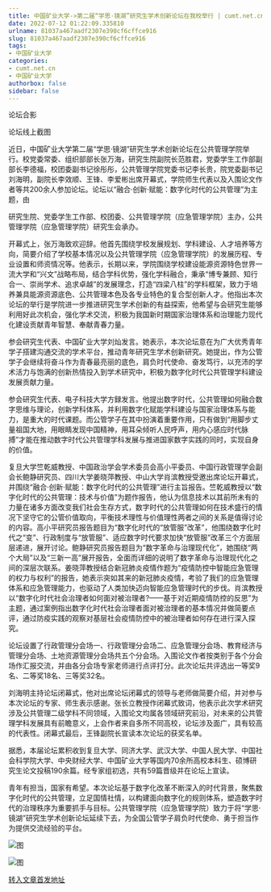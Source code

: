 ```yaml
---
title: 中国矿业大学->第二届“学思·镜湖”研究生学术创新论坛在我校举行 | cumt.net.cn
date: 2022-07-12 01:22:09.335810
urlname: 81037a467aadf2307e390cf6cffce916
slug: 81037a467aadf2307e390cf6cffce916
tags: 
- 中国矿业大学
categories:
- cumt.net.cn
- 中国矿业大学
authorbox: false
sidebar: false
---
```

论坛合影

论坛线上截图

近日，中国矿业大学第二届“学思·镜湖”研究生学术创新论坛在公共管理学院举行。校党委常委、组织部部长张万海，研究生院副院长范胜君，党委学生工作部副部长李德福，校团委副书记徐彤彤，公共管理学院党委书记李长贵，院党委副书记刘海明，副院长李效顺、王锋、李爱彬出席开幕式，学院师生代表以及入围论文作者等共200余人参加论坛。论坛以“融合·创新·赋能：数字化时代的公共管理”为主题，由
<!--more-->
研究生院、党委学生工作部、校团委、公共管理学院（应急管理学院）主办，公共管理学院（应急管理学院）研究生会承办。

开幕式上，张万海致欢迎辞。他首先围绕学校发展规划、学科建设、人才培养等方向，简要介绍了学校基本情况以及公共管理学院（应急管理学院）的发展历程、专业设置和师资情况等。他表示，长期以来，学院围绕学校建设能源资源特色世界一流大学和“兴文”战略布局，结合学科优势，强化学科融合，秉承“博专兼顾、知行合一、崇尚学术、追求卓越”的发展理念，打造“四梁八柱”的学科框架，致力于培养兼具能源资源底色、公共管理本色及各专业特色的复合型创新人才。他指出本次论坛的举行是学院进一步推进研究生学术创新的有益探索，他希望与会研究生能够利用好此次机会，强化学术交流，积极为我国新时期国家治理体系和治理能力现代化建设贡献青年智慧、奉献青春力量。

参会研究生代表、中国矿业大学刘灿发言。她表示，本次论坛意在为广大优秀青年学子搭建沟通交流的学术平台，推动青年研究生学术创新研究。她提出，作为公管学子会继续将奋斗作为青春最亮丽的底色，肩负时代使命、奋发笃行，以充沛的学术活力与饱满的创新热情投入到学术研究中，积极为数字化时代公共管理学科建设发展贡献力量。

参会研究生代表、电子科技大学方録发言。他提出数字时代，公共管理如何融合数字思维与理论，创新学科体系，并利用数字化赋能学科建设与国家治理体系与能力，是重大的时代课题。而公管学子在其中扮演着重要作用，只有做到“用脚步丈量祖国大地，用眼睛发现中国精神，用耳朵倾听人民呼声，用内心感应时代脉搏”才能在推动数字时代公共管理学科发展与推进国家数字实践的同时，实现自身的价值。

复旦大学竺乾威教授、中国政治学会学术委员会高小平委员、中国行政管理学会副会长鲍静研究员、四川大学姜晓萍教授、中山大学肖滨教授受邀出席论坛开幕式，并围绕“融合·创新·赋能：数字化时代的公共管理”进行主旨报告。竺乾威教授以“数字化时代的公共管理：技术与价值”为题作报告，他认为信息技术以其前所未有的力量在诸多方面改变我们社会生存方式，数字时代的公共管理如何在技术盛行的情况下坚守它的公管价值取向，平衡技术理性与价值理性两者之间的关系是值得讨论的内容。高小平研究员报告题目为“数字化时代的“放管服”改革”，他围绕数字化时代之“变”、行政制度与“放管服”、适应数字时代要求加快“放管服”改革三个方面层层递进，展开讨论。鲍静研究员报告题目为“数字革命与治理现代化”，她围绕“两个大局”以及“三新一高”展开报告，全面而详细的说明了数字革命与治理现代化之间的深层次联系。姜晓萍教授结合新冠肺炎疫情作题为“疫情防控中智能应急管理的权力与权利”的报告，她表示突如其来的新冠肺炎疫情，考验了我们的应急管理体系和应急管理能力，也驱动了人类加快迈向智能应急管理时代的步伐。肖滨教授以“数字化时代社会治理者如何面对被治理者?——基于对近期疫情防控的反思”为主题，通过案例指出数字化时代社会治理者面对被治理者的基本情况并做简要点评，通过防疫实践的观察对基层社会疫情防控中的被治理者如何存在进行深入探究。

论坛设置了行政管理分会场一、行政管理分会场二、应急管理分会场、教育经济与管理分会场、土地资源管理分会场共五个分会场。入围论文作者按类别于各个分会场作汇报交流，并由各分会场专家老师进行点评打分。此次论坛共评选出一等奖9名、二等奖18名、三等奖32名。

刘海明主持论坛闭幕式，他对出席论坛闭幕式的领导与老师做简要介绍，并对参与本次论坛的专家、师生表示感谢。张长立教授作闭幕式致词，他表示此次学术研究涉及公共管理二级学科不同领域，入围论文均属各领域研究前沿，对未来的公共管理学科发展具有前瞻意义，上会作者来自多所不同高校，论坛涉及面广，具有较高的代表性。闭幕式最后，王锋副院长宣读本次论坛的获奖名单。

据悉，本届论坛累积收到复旦大学、同济大学、武汉大学、中国人民大学、中国社会科学院大学、中央财经大学、中国矿业大学等国内70余所高校本科生、硕博研究生论文投稿190余篇。经专家组初选，共有59篇晋级并在论坛上宣读。

青年有担当，国家有希望。本次论坛基于数字化改革不断深入的时代背景，聚焦数字化时代的公共管理，立足国情社情，以构建面向数字化的规则体系，塑造数字时代的治理秩序为重要抓手与目标。公共管理学院（应急管理学院）致力于将“学思·镜湖”研究生学术创新论坛延续下去，为全国公管学子肩负时代使命、勇于担当作为提供交流经验的平台。

![图](http://xwzx.cumt.edu.cn/_upload/article/images/fa/37/6c92bb1c4dba94de2680131baa5e/dbecc377-4e15-4b78-a3a7-dfa4be506b4e.png)

![图](http://xwzx.cumt.edu.cn/_upload/article/images/fa/37/6c92bb1c4dba94de2680131baa5e/8dd3b81a-4929-4283-afad-b19eb3d50392.png)

[转入文章首发地址](http://xwzx.cumt.edu.cn/91/c7/c523a627143/page.htm)